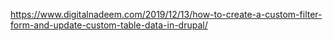 https://www.digitalnadeem.com/2019/12/13/how-to-create-a-custom-filter-form-and-update-custom-table-data-in-drupal/
